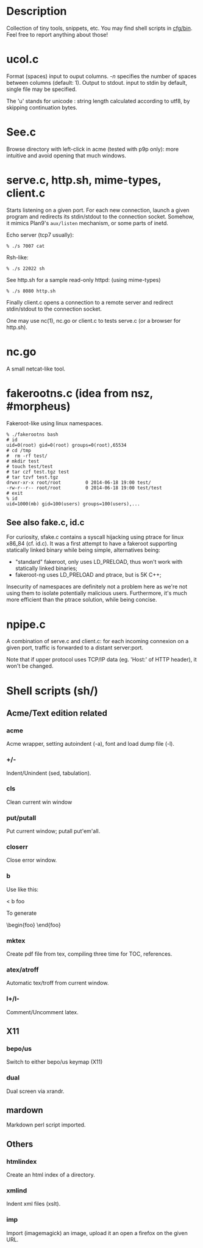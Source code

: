 # Description
Collection of tiny tools, snippets, etc. You may find
shell scripts in [cfg/bin](https://github.com/Heaumer/cfg/tree/master/bin).
Feel free to report anything about those!

# ucol.c
Format (spaces) input to ouput columns.
*-n* specifies the number of spaces between columns (default: 1).
Output to stdout.
input to stdin by default, single file may be specified.

The 'u' stands for unicode : string length calculated according
to utf8, by skipping continuation bytes.

# See.c
Browse directory with left-click in acme (tested with p9p only):
more intuitive and avoid opening that much windows.

# serve.c, http.sh, mime-types, client.c
Starts listening on a given port. For each new connection,
launch a given program and redirects its stdin/stdout to
the connection socket. Somehow, it mimics Plan9's `aux/listen`
mechanism, or some parts of inetd.

Echo server (tcp7 usually):

	% ./s 7007 cat

Rsh-like:

	% ./s 22022 sh

See http.sh for a sample read-only httpd: (using mime-types)

	% ./s 8080 http.sh

Finally client.c opens a connection to a remote server
and redirect stdin/stdout to the connection socket.

One may use nc(1), nc.go or client.c to tests serve.c (or
a browser for http.sh).

# nc.go
A small netcat-like tool.

# fakerootns.c (idea from nsz, #morpheus)
Fakeroot-like using linux namespaces.

	% ./fakerootns bash
	# id
	uid=0(root) gid=0(root) groups=0(root),65534
	# cd /tmp
	#  rm -rf test/
	# mkdir test
	# touch test/test
	# tar czf test.tgz test
	# tar tzvf test.tgz
	drwxr-xr-x root/root         0 2014-06-18 19:00 test/
	-rw-r--r-- root/root         0 2014-06-18 19:00 test/test
	# exit
	% id
	uid=1000(mb) gid=100(users) groups=100(users),...

## See also fake.c, id.c
For curiosity, sfake.c contains a syscall hijacking using
ptrace for linux x86\_84 (cf. id.c). It was a first attempt to
have a fakeroot supporting statically linked binary while being simple, alternatives
being:

* "standard" fakeroot, only uses LD\_PRELOAD, thus won't work with statically linked binaries;
* fakeroot-ng uses LD\_PRELOAD and ptrace, but is 5K C++;

Insecurity of namespaces are definitely not a problem here as we're
not using them to isolate potentially malicious users. Furthermore, it's much
more efficient than the ptrace solution, while being concise.

# npipe.c
A combination of serve.c and client.c: for each incoming connexion on a given
port, traffic is forwarded to a distant server:port.

Note that if upper protocol uses TCP/IP data (eg. 'Host:' of HTTP header),
it won't be changed.

# Shell scripts (sh/)
## Acme/Text edition related
### acme
Acme wrapper, setting autoindent (-a), font and load dump file (-l).

### +/-
Indent/Unindent (sed, tabulation).

### cls
Clean current win window

### put/putall
Put current window; putall put'em'all.

### closerr
Close error window.

### b
Use like this:

  < b foo

To generate

  \begin{foo}
  \end{foo}

### mktex
Create pdf file from tex, compiling three time for TOC, references.

### atex/atroff
Automatic tex/troff from current window.

### l+/l-
Comment/Uncomment latex.

## X11
### bepo/us
Switch to either bepo/us keymap (X11)

### dual
Dual screen via xrandr.

## mardown
Markdown perl script imported.

## Others
### htmlindex
Create an html index of a directory.

### xmlind
Indent xml files (xslt).

### imp
Import (imagemagick) an image, upload it an open a firefox
on the given URL.

